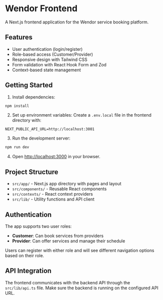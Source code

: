 # Wendor Frontend

A Next.js frontend application for the Wendor service booking platform.

## Features

- User authentication (login/register)
- Role-based access (Customer/Provider)
- Responsive design with Tailwind CSS
- Form validation with React Hook Form and Zod
- Context-based state management

## Getting Started

1. Install dependencies:

```bash
npm install
```

2. Set up environment variables:
   Create a `.env.local` file in the frontend directory with:

```
NEXT_PUBLIC_API_URL=http://localhost:3001
```

3. Run the development server:

```bash
npm run dev
```

4. Open [http://localhost:3000](http://localhost:3000) in your browser.

## Project Structure

- `src/app/` - Next.js app directory with pages and layout
- `src/components/` - Reusable React components
- `src/contexts/` - React context providers
- `src/lib/` - Utility functions and API client

## Authentication

The app supports two user roles:

- **Customer**: Can book services from providers
- **Provider**: Can offer services and manage their schedule

Users can register with either role and will see different navigation options based on their role.

## API Integration

The frontend communicates with the backend API through the `src/lib/api.ts` file. Make sure the backend is running on the configured API URL.
